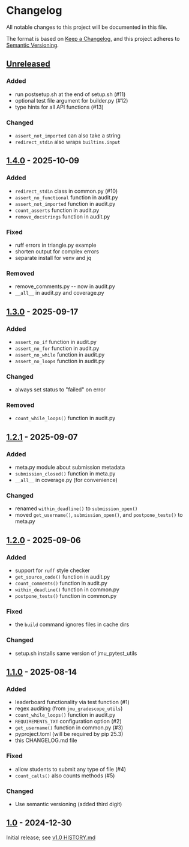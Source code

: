 # Changelog

All notable changes to this project will be documented in this file.

The format is based on [Keep a Changelog](https://keepachangelog.com/en/1.1.0/),
and this project adheres to [Semantic Versioning](https://semver.org/spec/v2.0.0.html).


## [Unreleased]

### Added

- run postsetup.sh at the end of setup.sh (#11)
- optional test file argument for builder.py (#12)
- type hints for all API functions (#13)

### Changed

- `assert_not_imported` can also take a string
- `redirect_stdin` also wraps `builtins.input`


## [1.4.0] - 2025-10-09

### Added

- `redirect_stdin` class in common.py (#10)
- `assert_no_functional` function in audit.py
- `assert_not_imported` function in audit.py
- `count_asserts` function in audit.py
- `remove_docstrings` function in audit.py

### Fixed

- ruff errors in triangle.py example
- shorten output for complex errors
- separate install for venv and jq

### Removed

- remove_comments.py -- now in audit.py
- `__all__` in audit.py and coverage.py


## [1.3.0] - 2025-09-17

### Added

- `assert_no_if` function in audit.py
- `assert_no_for` function in audit.py
- `assert_no_while` function in audit.py
- `assert_no_loops` function in audit.py

### Changed

- always set status to "failed" on error

### Removed

- `count_while_loops()` function in audit.py


## [1.2.1] - 2025-09-07

### Added

- meta.py module about submission metadata
- `submission_closed()` function in meta.py
- `__all__` in coverage.py (for convenience)

### Changed

- renamed `within_deadline()` to `submission_open()`
- moved `get_username()`, `submission_open()`, and `postpone_tests()` to meta.py


## [1.2.0] - 2025-09-06

### Added

- support for `ruff` style checker
- `get_source_code()` function in audit.py
- `count_comments()` function in audit.py
- `within_deadline()` function in common.py
- `postpone_tests()` function in common.py

### Fixed

- the `build` command ignores files in cache dirs

### Changed

- setup.sh installs same version of jmu_pytest_utils


## [1.1.0] - 2025-08-14

### Added

- leaderboard functionality via test function (#1)
- regex auditing (from `jmu_gradescope_utils`)
- `count_while_loops()` function in audit.py
- `REQUIREMENTS_TXT` configuration option (#2)
- `get_username()` function in common.py (#3)
- pyproject.toml (will be required by pip 25.3)
- this CHANGELOG.md file

### Fixed

- allow students to submit any type of file (#4)
- `count_calls()` also counts methods (#5)

### Changed

- Use semantic versioning (added third digit)


## [1.0] - 2024-12-30

Initial release; see [v1.0 HISTORY.md](https://github.com/JMU-CS/jmu_pytest_utils/blob/v1.0/HISTORY.md)


[unreleased]: https://github.com/JMU-CS/jmu_pytest_utils/compare/v1.4.0...HEAD
[1.4.0]: https://github.com/JMU-CS/jmu_pytest_utils/compare/v1.3.0...v1.4.0
[1.3.0]: https://github.com/JMU-CS/jmu_pytest_utils/compare/v1.2.1...v1.3.0
[1.2.1]: https://github.com/JMU-CS/jmu_pytest_utils/compare/v1.2.0...v1.2.1
[1.2.0]: https://github.com/JMU-CS/jmu_pytest_utils/compare/v1.1.0...v1.2.0
[1.1.0]: https://github.com/JMU-CS/jmu_pytest_utils/compare/v1.0...v1.1.0
[1.0]: https://github.com/JMU-CS/jmu_pytest_utils/releases/tag/v1.0
